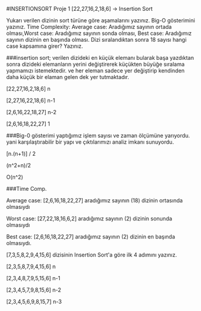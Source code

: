 #INSERTIONSORT
Proje 1
[22,27,16,2,18,6] -> Insertion Sort

Yukarı verilen dizinin sort türüne göre aşamalarını yazınız.
Big-O gösterimini yazınız.
Time Complexity: Average case: Aradığımız sayının ortada olması,Worst case: Aradığımız sayının sonda olması, Best case: Aradığımız sayının dizinin en başında olması.
Dizi sıralandıktan sonra 18 sayısı hangi case kapsamına girer? Yazınız.

###insertion sort; verilen dizideki en küçük elemanı bularak başa yazdıktan sonra dizideki elemanların yerini değiştirerek küçükten büyüğe sıralama yapmamızı istemektedir. ve her eleman sadece yer değiştirip kendinden daha küçük bir elaman gelen dek yer tutmaktadır.

[22,27,16,2,18,6] n

[2,27,16,22,18,6] n-1

[2,6,16,22,18,27] n-2

[2,6,16,18,22,27] 1

###Big-0 gösterimi     yaptığımız işlem sayısı ve zaman ölçümüne yarıyordu. 
yani karşılaştırabilir bir yapı ve çıktılarımızı analiz imkanı sunuyordu.

[n.(n+1)] / 2

(n^2+n)/2

O(n^2)

###Time Comp.

Average case:  [2,6,16,18,22,27]       aradığımız sayının (18) dizinin ortasında olmasıydı

Worst case:    [27,22,18,16,6,2]       aradığımız sayının (2) dizinin sonunda olmasıydı

Best case:     [2,6,16,18,22,27]       aradığımız sayının (2) dizinin en başında olmasıydı.

[7,3,5,8,2,9,4,15,6] dizisinin Insertion Sort'a göre ilk 4 adımını yazınız.

[2,3,5,8,7,9,4,15,6] n

[2,3,4,8,7,9,5,15,6] n-1

[2,3,4,5,7,9,8,15,6] n-2

[2,3,4,5,6,9,8,15,7] n-3
